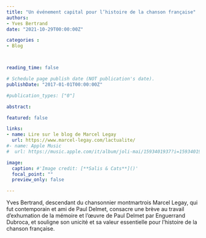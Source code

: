```yaml
---
title: "Un événement capital pour l’histoire de la chanson française"
authors:
- Yves Bertrand
date: "2021-10-29T00:00:00Z"

categories : 
- Blog



reading_time: false

# Schedule page publish date (NOT publication's date).
publishDate: "2017-01-01T00:00:00Z"

#publication_types: ["0"]

abstract: 

featured: false

links:
- name: Lire sur le blog de Marcel Legay
  url: https://www.marcel-legay.com/lactualite/
#- name: Apple Music
#  url: https://music.apple.com/it/album/joli-mai/1593401937?i=1593401938&l=en

image:
  caption: #'Image credit: [**Salis & Cats**]()'
  focal_point: ""
  preview_only: false

---
```

Yves Bertrand, descendant du chansonnier montmartrois Marcel Legay, qui fut contemporain et ami de Paul Delmet, consacre une brève au travail d’exhumation de la mémoire et l’œuvre de Paul Delmet par Enguerrand Dubroca, et souligne son unicité et sa valeur essentielle pour l’histoire de la chanson française.